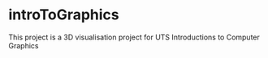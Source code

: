 # introToGraphics
This project is a 3D visualisation project for UTS Introductions to Computer Graphics
